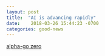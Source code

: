 ```yaml
---
layout: post
title:  "AI is advancing rapidly"
date:    2018-03-26 15:44:23 -0700
categories: good-news
---
```


[alpha-go zero](https://deepmind.com/blog/alphago-zero-learning-scratch/)